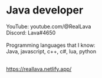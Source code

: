 # Java developer
YouTube: youtube.com/@RealLava
<br>
Discord: Lava#4650
<br>
<br>Programming languages that I know:
<br>Java, javascript, c++, c#, lua, python

<br>https://reallava.netlify.app/
